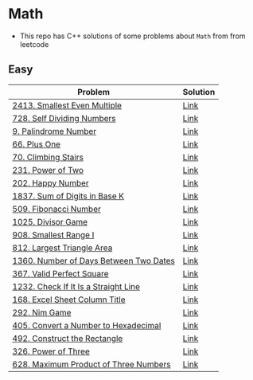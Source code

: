 # Math
- This repo has C++ solutions of some problems about `Math` from from leetcode
## Easy
|Problem|Solution|
|-------|--------|
|[2413. Smallest Even Multiple](https://leetcode.com/problems/smallest-even-multiple/)|[Link](Solutions/2413-Samllest_Even_Multiple.cpp)|
|[728. Self Dividing Numbers](https://leetcode.com/problems/self-dividing-numbers/)|[Link](Solutions/728-Self_diving_numbers.cpp)|
|[9. Palindrome Number](https://leetcode.com/problems/palindrome-number/)|[Link](Solutions/9-Palindrome-Number.cpp)|
|[66. Plus One](https://leetcode.com/problems/plus-one/)|[Link](Solutions/66-plus_one.cpp)|
|[70. Climbing Stairs](https://leetcode.com/problems/climbing-stairs/)|[Link](Solutions/70-Climbing_Stairs.cpp)|
|[231. Power of Two](https://leetcode.com/problems/power-of-two/)|[Link](Solutions/231-Power_Of_Two.cpp)|
|[202. Happy Number](https://leetcode.com/problems/happy-number/)|[Link](Solutions/202-Happy_Number.cpp)|
|[1837. Sum of Digits in Base K](https://leetcode.com/problems/sum-of-digits-in-base-k/)|[Link](Solutions/1837-Sum_of_Digits_in_base_k.cpp)|
|[509. Fibonacci Number](https://leetcode.com/problems/fibonacci-number/)|[Link](Solutions/509-Fibonacci_Number.cpp)|
|[1025. Divisor Game](https://leetcode.com/problems/divisor-game/)|[Link](Solutions/1025-Divisor_Game.cpp)|
|[908. Smallest Range I](https://leetcode.com/problems/smallest-range-i/)|[Link](Solutions/908-Smallest_Range_I.cpp)|
|[812. Largest Triangle Area](https://leetcode.com/problems/largest-triangle-area/)|[Link](Solutions/812-Largest_Triangle_Area.cpp)|
|[1360. Number of Days Between Two Dates](https://leetcode.com/problems/number-of-days-between-two-dates/)|[Link](Solutions/1360-Number_of_Days_Between_Two_Dates.cpp)|
|[367. Valid Perfect Square](https://leetcode.com/problems/valid-perfect-square/)|[Link](Solutions/367-Valid_Prefect_Square.cpp)|
|[1232. Check If It Is a Straight Line](https://leetcode.com/problems/check-if-it-is-a-straight-line/)|[Link](Solutions/1232-Check_If_It_Is_a_Stright_Line.cpp)|
|[168. Excel Sheet Column Title](https://leetcode.com/problems/excel-sheet-column-title/)|[Link](Solutions/168-Excel_Sheet_Column_Title.cpp)|
|[292. Nim Game](https://leetcode.com/problems/nim-game/)|[Link](Solutions/292-Nim_Game.cpp)|
|[405. Convert a Number to Hexadecimal](https://leetcode.com/problems/convert-a-number-to-hexadecimal/)|[Link](Solutions/405-Convert_a_Number_to_Hexadecimal.cpp)|
|[492. Construct the Rectangle](https://leetcode.com/problems/construct-the-rectangle/)|[Link](Solutions/492-Construct_The_Rectangle.cpp)|
|[326. Power of Three](https://leetcode.com/problems/power-of-three/)|[Link](Solutions/326-Power_or_three.cpp)|
|[628. Maximum Product of Three Numbers](https://leetcode.com/problems/maximum-product-of-three-numbers/)|[Link](Solutions/628-Maximum_Product_of_Three_Numbers.cpp)|